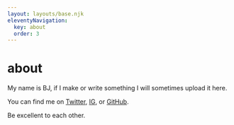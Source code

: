 ```yaml
---
layout: layouts/base.njk
eleventyNavigation:
  key: about
  order: 3
---
```

# about

My name is BJ, if I make or write something I will sometimes upload it here.

You can find me on [Twitter](https://twitter.com/bjsmithxyz), [IG](https://www.instagram.com/bjsmith.xyz/), or [GitHub](https://github.com/bjsmithxyz/).

Be excellent to each other.
